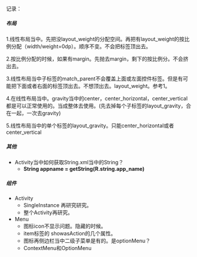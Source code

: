 记录：

##### 布局

1.线性布局当中。先把没layout_weight的分配空间。再把有layout_weight的按比例分配（width/weight=0dp）。顺序不变。不会把标签顶出去。

2.按比例分配的时候，如果有margin。先抛去margin，剩下的按比例分。不会挤出去。

3.线性布局当中子标签的match_parent不会覆盖上面或左面控件标签。但是有可能把下面或者右面的标签顶出去。不想顶出去。layout_weight。参考1。

4.在线性布局当中。gravity当中的center，center_horizontal，center_vertical都是可以正常使用的。当成整体去使用。(先去掉每个子标签的layout_gravity，合在一起，一次去gravity)

5.线性布局当中的单个标签的layout_gravity。只能center_horizontal或者center_vertical

##### 其他

- Activity当中如何获取String.xml当中的String？
  - **String appname = getString(R.string.app_name)**

##### 组件

- Activity
  - SingleInstance 再研究研究。
  - 整个Activity再研究。
- Menu
  - 图标icon不显示问题。隐藏的时候。
  - item标签的 showasAction的几个属性。
  - 图标再侧边栏当中二级子菜单是有的。是optionMenu？
  - ContextMenu和OptionMenu


